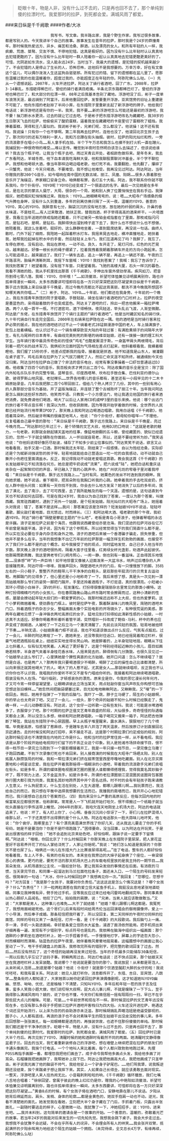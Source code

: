 > 眨眼十年，物是人非，没有什么过不去的，只是再也回不去了，那个单纯到傻的拉漂时代。我爱那时的拉萨，到死都会爱。满城风雨了都爱。

###来日纵是千千阙歌
####作者/大冰

						我写书，写文章。我半路出家，我是个野生作家。我写过很多故事，都是写别人的。今天我讲半个自己的故事。故事发生在昔年的拉萨，那时我是个24岁的莽撞青年。那时候我热爱远方、异乡、痛苦和沧桑、醉酒，以及漂亮的女人。和所有年轻的人一样，我疯癫、荒唐、桀骜、交友不慎、不停地犯错。这真是极好的。因为没有什么比年轻时认认真真地去犯错更酷的了。因为没有什么比年轻时一群人陪着你一起认认真真地去犯错更酷更美好的了。可惜，光阴逝如东流水，没人能永远24岁。当时当下，我最大的遗憾，是犯错的契机越来越少了。不会犯错的人是停止了生长的人，恐怖恐怖，这他妈不是我想要的。万幸万幸，好在有文章这个盆儿，可以偶尔泼泼人生这盆狗血驱驱邪。所有犯过的错、留下的遗憾都在盆儿里了。愿那些温暖过我的也能温暖着你，超度过我的，亦能超度正在年轻的你。阿弥陀佛么么哒。（一）先从一个遗憾说起。2007年，火车开进拉萨，阿达关了骑行者酒吧，回了广东。2008年，拉萨3·14暴乱。东措砸得稀巴烂，曾经的骑行者满目疮痍。半条北京东路都稀巴烂了。曾经的浮游吧也稀巴烂了。和大部分的拉漂一样，08年之后我基本告别了藏地。浮游吧没了后，彬子一度单车浪荡天涯，最远骑到了阿富汗。后来他重回拉萨，发誓要重开浮游，亚宾馆旁的旧址上重建是不可能了，他向东措的老赵赊了半间小房，在东措院子里重新支起了新浮游吧的牌子。他给我打电话说：新浮游吧还是有你的一半。我笑，我不要……新的浮游吧怎么可能还是最初的浮游吧，我不要！抽刀断水水更流，过去的就让它过去吧。于是彬子把东措浮游吧改名为藏藏吧，我30岁的生日那天飞去的拉萨，他偷偷买了酸奶蛋糕，逼着我坐在藏藏吧的卡座里切了蛋糕吹了蜡烛。我捧着蛋糕，哭得和王八蛋似的。我说彬子彬子，兄弟们呢，怎么都没了。他说操！这不还有我吗。我说操！只有你一个也不够啊。第二年我再去拉萨时，连他也没了，他滚回北京生孩子去了。那次同行的还有万晓利一家人，我和万总蹲在街头抽烟。彼时，拉萨的阳光灿烂和煦，一旁的流浪歌手在唱小小鸟……有人拿手机在拍。半个下午万总和我怎么也摸不到打火机一直在蹭火。我捕捉到一种很奇特的难受……难以言传。睡觉到半夜时忽然明白该怎么去描述了，但该说给谁听？我去当个瓶子吧，让我当个瓶子去吧，雨过天青云开处，者般颜色做将来。是年冬末，我去广东看阿达，羊城冬雨，他下血本请我吃海鲜大餐，他和我聊股票聊对冲基金，半个字不聊拉萨。我想和他喝顿大酒，像当年那样边喝边唱老歌，他打死不肯。我要翻脸，他先翻了，攥碎了一只蟹壳，他说：今天只喝酒，不要难受。我不想让他难受。我再没见过阿达。阿达阿达，当年你赠我的那200个G音乐，如今唱响在南中国的无数古城，丽江、凤凰、阳朔……很多人靠着那些音乐开了淘碟店，养家糊口安身立命。咱俩都有罪，各打五十大板。阿达，我不联系你你就不联系我吗，你个扑街仔。YOYO呢？YOYO已经变成了一个很遥远的名字。最后一次见她是在多年后，是在北京的蒙古人餐厅，大局，很杂的一个局，她和别人换了位置悄悄坐在我右手边。我弹烟灰，她把烟灰缸悄悄推过来。我抬头：YOYO……她眼睛弯弯的，说：嗯……大昭寺广场煨桑的烟气升腾在身畔，没有什么久别重逢，多年的别离仿佛只隔了一天一夜。温暖的YOYO，善意的YOYO，窝心的YOYO。我醉意有七分，脑袋沉沉的没有地方放，放在她的纤弱的肩头，扑鼻的香水味道，不是桂花……有人过来敬酒，她扶正我，替我挡酒，杯子举得高高的酒来杯干。一片喧嚣里，我看见当年送她的铁戒指她还戴着，只不过被另一枚铂金戒指套在了里面，那枚戒指闪闪亮，是钻石吧，是啊，是钻石。我醉得快出溜到椅子底下去了，我什么也不想说什么也不想做，她陪着我，就这么坐着吧，挺好的，这么静静地坐着，一直到筵席结束，再没说一句话。曲终人散时，门外下起了细雨，我陪她一起踩着积水打车。我摇来晃去地走，横冲直撞地走，她扶着我，她帮我捡起掉在积水中的手套，然后轻轻关上车门。我们互道再见了吗？我醉了，我忘了。车停在原地，没有启动，我站在原地，一动不动。良久，车开走了，尾灯闪烁，红色的光芒晃动，越来越远。好像一根长长的绳子绷紧了，拉着我拽着我朝着那辆车开走的方向小跑起来。怎么可能追得上，越来越远了。我打了一辆车去追，追上一辆不是，再追上一辆还不是。午夜的三环路凛冽，胎噪声清晰刺耳，我摇下车窗喊：YOYO！我找到答案了！我喊：我忘了告诉你了，我找到答案了！她望着我，没有摇下车窗，只是望着我。飞驰的高楼大厦，石头一样沉的暮色，我看不清她的脸。我从手机里找出那首《千千阙歌》，手伸出车窗外使劲举高。疾风如刀，把音符割得七零八落。我喊：YOYO，你听哦！“……如流傻泪，祈望可体恤兼见谅明晨离别你，路也许孤单得漫长一瞬间，太多东西要讲可惜即将在各一方只好深深把这刻尽凝望来日纵是千千阙歌，飘于远方我路上来日纵是千千晚星，亮过今晚月亮都比不起这宵美丽，都洗不清今晚我所想因不知哪天再共你唱……”（二）彬子、阿达、YOYO……十年前，他们都还在我身旁。十年前的一个晚上，我在东措青年旅馆的院子里唱歌。手鼓轻敲，骑坐在骑行者酒吧的门口栏杆上。拉萨的夜空是墨蓝色的，染得敲着鼓的手也变成蓝色。阿达关了酒吧的灯，拎出一把吉他搬来一箱拉萨啤酒。两个人唱一首干一瓶，不打酒官司，酒下得畅快。夜风轻送，举头乱云飞渡，人渐至微酣。阿达是广东佬，在东措青年旅馆开了个骑行主题的“骑行者酒吧”。他是当时藏区知名的骑行侠，九十年代骑自行车走完全国后，2000年左右骑来拉萨隐在这一隅。他的酒吧是当时骑行客来拉萨必聚的据点，我在他的酒吧结识过不止一个骑着老式28锰钢漫游中国的老人，车上插满旗子，驼包上挂着横幅。也认识过不止一个骑车横穿欧亚大陆的年轻过客：有满脸黄胡子的间隔年大学生，有扎马尾辫的日本青年，有曲线完美到死的斯堪的纳维亚姑娘，还有一拨接一拨的理工科大学生。当年骑行客中最具传奇色彩的怪侠“鸡毛”也酷爱厮混于斯，一身盔甲肩头两根翎毛，背后别着一把尺长的战术军刀。我俩初次见面时因为气场相左差点打起来，他斜着眼看我，我横着眼瞪他，我们握了15秒的手，他差点捏断我的指骨。接着就是拼酒，他不知道我是山东人，被灌翻在桌子底下。鸡毛后来在拉萨为了义气拔刀捅死了人，然后亡命天涯不知所终，被通缉到今天也没归案。阿达当时在拉萨自己做了个非法的音乐电台，经常有事没事操着一口虾饺普通话过DJ瘾。他收集了四百个G的音乐，我百般央求才拷贝出二百个G。阿达收集的音乐全是宝贝：除了国内外知名乐队乐手的完整专辑，竖琴音乐、印度西塔琴、坎布拉手鼓合集、巴伐利亚约德尔山歌、彼得罗斯山地风笛、老挝禅乐……世界各地哪儿的音乐都有，甚至还有一小段罕见的十二木卡姆原始录音。几年后我把那二百个G带回丽江，借给几个熟人拷贝了几份，其中的一些别有用心的人靠那部分音乐为基础，开了盗版淘碟店，并连锁了整个古城败坏了丽江十年。当年我问阿达是怎么搞到这些好东西的，他笑而不语。只教我一个小方便法门，他让我遇见他国的旅行者来酒吧消费，就免费请他们喝酒，喝大了以后让人家用CD机或MP3里的音乐来换。他说：哪个出远门的旅行者不带点音乐啊！我深以为然，但收获颇微，因为等我开始学着做的时候，全世界的人民都已经开始流行用苹果IPOD了。那天晚上我和阿达边喝酒边唱歌，我用白话唱《千千阙歌》，他捂着耳朵听。然后龇牙咧嘴的很痛苦地骂人，他说：“你个扑街仔，都毋知你唱咩⋯⋯”不理他，反复唱着自己最中意的那句：“来日纵是千千阙歌，飘于远方我路上。来日纵是千千晚星，亮过今晚月亮……”阿达那时已年过三十，是个矫情的文艺大叔，他用DJ的口吻说：“这就是老歌的魅力，一句老歌，刹那就会掀起铺天盖地的往事，像猛地掀翻的五斗橱，曾经藏匿的、貌似已经遗忘的，忽然一下子就全铺陈在你面前。人一怀旧就容易老，所以，还是不要经常听为妙。”我笑话他说：“你他妈说得好像历尽劫波，储存了不知多少前尘往事似的。”阿达笑笑不说话，欲言又止地看看我，抬手又是一口酒。那时候我还太年轻，刚结束了一段感情，自以为饱经沧桑，实际却还是个为赋新词强说愁的孩子呀，轻易地就能给自己营造出一坨一坨的自我感动，动不动就自己撕开小伤疤往里面滴盐水。反正，我记得我动不动就老爱唱这首歌。教会我这首《千千阙歌》的长发姑娘早已不知流落在何方。她总是把牛奶说成“流莱”，把六说成“陆”，她把白话和重庆话夹杂在一起絮絮叨叨的声音，早已融入了我的心跳声中。她在广州状元坊的窄巷子里对着我哼唱：“来日纵是千千阙歌，飘于远方我路上……”当时有风，她粟色的发丝不时逸到我的眼畔。我向她求婚，她不说话，垂下眼帘，把耳朵附在我胸口听我的心跳。她牵着我的手去吃双皮奶，挤在人群中扭头问我：如果有一天你找不到我，你会去什么地方发呆？她消失了以后的多年间，我去了漠北，去了南沙，去了可可西里，去了我所能触及的每一个天涯。遗憾的是，这句话直到今天也不知该如何去回答。可是在我24岁时，我自以为自己找到了答案，一度认为那个答案，叫做西藏。我常驻西藏时，遇到了另外一个姑娘，是个短发姑娘。阳光灿烂的大昭寺广场上，她摇着头对我说：错了，答案不是这样……我问：那答案应该是怎样的？短发姑娘YOYO不说话，轻轻哼着歌，脚尖敲打着地面，目光悠远，时而绵长。（三）和阿达喝大酒、唱老歌的那个午夜，我初遇YOYO。阿达“骑行者”隔壁是攀岩主题的“什么吧”，老板是青岛小哥浪子，他弹着琴唱的永远是许巍。浪子定居拉萨之前是个海员，他跟我说西藏曾经亦是沧海，我们混迹的拉萨河谷在亿万年前曾是海底平滩。浪子说，因为有了这个参照系，所以经常觉得当下的我们简直什么都不是，所以实在没必要在乎身内杂念和身外之物。浪子的酒吧后来被一个香港骗子骗走，损失惨重，但他并不是多么在乎。当年的我想象不出亿万年前的拉萨那是一幅怎样生机勃勃的画面，也接受不大了我们什么都不是的这个概念。如今我接受了他的观点，同时猛地发觉，自己已步入他当年的岁数。那天晚上浪子的酒吧很热闹，隔着大窗子往里看，红男绿女杯光盏影，劝酒声此起彼伏。他那厢莺歌燕舞，我这里俩老爷们儿明月照心，一闹一静，倒也别有一番滋味。正自得其乐地惬意……没承想“砰”的一声巨响！如平地惊雷又像被人迎面泼来一大盆冷水，响声过后嘈杂的人声音接踵而来。阿达吓得一哆嗦，我循声回头，隔壁酒吧大开的门后，有一只慢慢放下的脚。35码左右的一只小鞋子，整整齐齐的鞋带儿干干净净的白鞋头，是双那些年挺流行的贝壳复古运动鞋。用脚踹门的见得多了，但心里还是小小地称奇了一下。我后来想了想，真是头一次见到一漂亮姑娘用那么爷们的姿势一脚把门踹开，手里还拎着酒瓶子。不打诳语，真的很漂亮。小短裙小耳环小项链小白袜子，深V的开衫，短发蓬松，打扮得很像是瑞丽杂志里常见的那类小模特。这种打扮得精精巧巧的小女孩儿，你在春熙路衡山路山师东路时常会擦肩而过，这种小清新的性感，屡屡会撩动起年轻大叔们的一颗爱萝莉的心。我那时候还远称不上大叔，但也热爱萝莉。这个小萝莉微翘着嘴，使劲靠在门框上。彼时是拉萨午夜，飘着酥油味儿的晚风里，简陋的酒吧木门口，拎着酒瓶子的杂志少女，整幅画面太像个实验电影的开场镜头了，有种很荒诞的美感。那两年在藏地见惯了一身冲锋衣两坨高原红的女子，猛地见到打扮得如此清新性感的小姑娘，一时还真不太适应。好像你喝着茶听着听着管平湖，突然唱针一抖改成了鲍伯·马利，杯中的茶也应声变成了朗姆酒。人被呛了一下之后立马一个激灵清醒了，先前云淡风轻的氛围，轻易地被扭转了节奏……半晌无语，小姑娘靠着门框不说话，我也不知道该做出点什么反应，气氛有点尴尬。过了一会儿，半醉的阿达寒暄了一下，邀她来坐，还没等我封住话口，她已经摇晃着爬过栏杆，很豪气地把酒瓶拍在桌上，结结实实地坐得长凳山响。她是醉着的，上半身轻轻地摇，眼睛从下往上乜斜着人，似有似无地笑着。人离近了更好看了，这是个特别经得起近瞅的小孩儿，眉目如画艳若桃李，半身酒气夹着半身桂花香水味，人摇来晃去的，醉得倒有几分旖旎。也很久没见过一个姑娘举止这么爷们了，心里猜她是个脾性爽直的北方姑娘。她开口问道：怎么不继续唱了？居然是白话，也是两广人？那两年我只要喝酒很少不喝醉，喝醉了之后的操性自己比谁都清楚，所以向来很迁就其他喝大了的人。喝大了的人惹不起，尤其是女人……那就继续唱呗，反正我也不认识你你也不认识我，我唱我的你爱听不听又不是专门唱给你听的。我接着和阿达继续喝酒唱歌，假装没有外人在场。“临行临别，才顿感哀伤的漂亮。原来全是你，令我的思忆漫长何年何月，才又可今宵一样停留凝望里，让眼睛讲彼此立场当某天，雨点轻敲你窗当风声吹乱你构想可否抽空想这张旧模样……”她忽然间把脑袋硬塞过来，目光如电地瞅瞅阿达，又瞅瞅我，又“嗖”的一下收回去。稍后，她用手指弹了一下我的后脑勺。我吓了一跳，脖子立马硬了，陌生的小姑娘啊，你的举止也太奇异了吧。又过了一会儿，一扭头，那个奇异的姑娘不知什么时候已经飘走了，鬼魂一样，一点儿动静都没有。阿达说，这个女仔一边听歌一边有些发抖。我说：可能是冰啤酒喝多了，衣服穿少了吧。那个时期的拉萨正值文艺青年鼎盛的阶段，大仙很多，奇奇怪怪的际遇每天都会上演，所以没怎么多想，继续和阿达劈酒唱歌。一箱子喝完又搬来一箱子，阿达把吉他弹断了琴弦，我站在东措院子中心尿圆圈。早上从瓶子堆里醒来，露水满头，狠狠地打了几个喷嚏。毕竟是高原，怕感冒了惹麻烦，于是蹭车去羊八井泡了两天温泉，然后按原订计划直接回北京赶通告。走的时候没和阿达打招呼，来不接走不送，这是那个时期拉漂们约定成俗的规则，阿达那时候应该也不清楚我在内地的工作是什么，他和当时的拉萨常住民一样，从不看电视。我应该是从那个阶段开始给电视同行们留下的不务正业这个印象。别人是抢滩市场拼命接节目，恨不得一档节目一录完立马跑到下一个摄影棚接着开工，我是一年只接一档节目，一录完像立马撒丫子跑回西藏，不到下次录像打死也不肯回来。别人接商演的时候我在大昭寺广场晒太阳，别人在拓展人脉攒饭局的时候，我和一帮拉漂兄弟们挤在甜茶馆里西里呼噜地吃藏面。别人在北京买房置地和小明星谈恋爱，我在拉萨开着我那赔得一塌糊涂的小酒吧，带着我的流浪歌手兄弟们卖唱在街头。如是多年，所谓的媒体圈电视圈演艺圈的圈里人谁都懒得搭理我，觉得我莫名其妙脑子坏了，既不努力上进，又不金盆洗手。如是许多年，所谓的老拉漂圈丽江混混圈民谣圈背包客圈旅行圈大都引我为同类，我莫名其妙地跨界其中并个恶名远扬，时不时的会有年轻孩子跑来请教人生意义。什么狗屁意义，什么生活在别处，人生大道理，都哪儿跟哪儿啊……我玩票而已，我活给自己的而已，我只想在平衡中选择我想要的生活而已。我撞我的南墙而已，我开开心心地犯错而已。我只是想自己去找个答案而已。（四）我向来没什么严重的高原反应，但每次回内地的时候富氧反应都很厉害，俗称醉氧。常常是人一下飞机就开始打哈欠，恨不得搬过一个纸箱子就当枕头直接在行李传送带上睡觉。2004年的那天，我哈欠连天地刚坐上机场大巴，阿达的电话就追来了。他说：坏了，有人盯上你了，小心啊。昏昏沉沉间小惊讶了一下，哥们儿在拉萨混得人缘那么好，一下子还真想不出得罪的是个什么人物。阿达在电话那头一脸大蒜味儿地坏笑，他说：“你个衰仔，跑哪里去了？有个漂亮美眉满世界找了你好几天，还从我这儿要走了你的手机号码，她是不是要泡你？你是不是吓得跑路了。”困得要命，没当回事，以为阿达在开玩笑，于是装出很害怕的样子回他：“她不会追到北京来劫色吧，好怕怕啊，跟妹子说一定要手下留情啊。”阿达说：“哦哦，你回北京了？什么时候回来？你那天晚上在东措院子里尿尿，把人家花盆里好不容易养开花了的仙人掌给浇死了，人家让你赔呢。”我说：“她们怎么知道是我尿的？你那天不是也尿了么，咱俩还一块儿在东措大门上比赛谁尿得高呢……”挂了电话，整车的人都好怕怕地看着我，车上人不多，有男的也有女的。本来坐在我旁边的大婶子起身换了个座位，一脊梁很恶心的表情。更巧的是，要死不活的那天机场大巴上的车载电视里放的是我主持的一期节目……我耳朵发烧，从机场直到公主坟，一路如坐针毡。更让我耳朵发烧的事情还在后面。有消夜的习惯，当天录完节目，和同事一起溜达到马兰拉面吃拉条子，面还未入口，一个陌生的号码发来短信。很简单的一句话：“大冰，你什么时候回拉萨？我想再见你一次。”我回复：“您哪位，您想干吗？”对方回复：“我是那个女孩子，我要对你负责任。”这这这这是怎么个情况这是！？哪个女孩子？什么“负责任”？！汗一粒两粒滴答在我的爱立信大鲨鱼手机上，我挺没出息地紧张地直眨眼。同事见我神情有异，劈手抢过手机，没等我反应过来已经电闪雷鸣地翻阅完毕。那同事素来以热心肠好人品闻名，他叹了口气，拍拍我的肩膀，说：“兄弟，当男人就应该敢做敢当。”又说：“大家都是男人，这种事儿也难免……大不了就结婚！”结婚？哪儿跟哪儿啊这都是。我冤死了，我想用面碗砸死他。这个哥们儿后来有段时间给周杰伦当巡回演唱会的御用摄像师，爱上一个小导演，然后奉子成婚。那条短信把我吓着了，所以没回复。第二天同样的午夜时分同样的拉面馆，同样的号码又来了一条短信，打开一看，是《千千阙歌》的大段歌词。我后脑勺上一痛，手一滑，手机一头栽进面碗。幸好是条爱立信防水大鲨鱼，浸透了面汤依然能用。把手机捞出来仔细再看一遍，发现有不少错别字，标点符号也是乱的。我依稀在脑海中组织出一幅画面：那个酒醉的小萝莉坐在酒吧栏杆上，她一只手捏着手机，一手慢慢地打字，屏幕上的字迹忽大忽小，时而模糊时而清晰。钴蓝色的拉萨午夜里，她伴着晚风晕晕地摇晃着。这幅臆想中的画面让我心里动了一下。甩干手机键盘上的面汤，我修改完所有的错别字，把完整的歌词回复了过去。然后……然后没有然后了，这个奇怪的姑娘再没发来过短信。当年的手机最多只能储存30条短信，一周以后我几乎忘记了这码子事。转瞬两周过去，阿达打电话说：还不快点回来，那个姑娘天天坐在我酒吧栏杆上发呆装酷。我说哪个？他说就是要泡你的那个。我说放屁！从来都是哥泡人，从未听闻人泡哥……到底是哪个姑娘？他说：仆街仔！就是那个饮酒至酩酊大醉的女仔的啦！我说呸呸呸，和我有蛋关系。阿达说：她见人就打听你，消息都传开了，东措、吉日、亚宾馆，八朗学……整条街的人都知道了，大家翘首以盼你赶紧回拉萨来演偶像剧呢。这才知道她叫YOYO幽幽、悠悠、呦呦、优优、还是柚柚？不清楚，只知叫YOYO。多年后和年轻一茬的孩子言及往事，蛮多人笑我小题大做，他们说哎呀大叔啊，屁大点儿事儿啊，不就是暧昧了一下下么，至于搞得那么满城风雨吗？娘的，说了你也不懂，今天你们有微信摇一摇有陌陌扫一扫，早已不在乎那些屁大点儿的暧昧。可是，可是……十年前世界和现在不一样。那时候混拉萨的文艺青年远没有现在多，也没有那么多段子手把丽江拉萨开酒吧开客栈归为四大俗。火车还没开进拉萨，艳遇这个词还没开始流行，以上床为目的的自助游亦未泛滥。那时候胡搞乱弄瞎泡妞是绝逼受鄙视的，圈子小，人人都有底线，再浪的浪子也不会对素昧平生的陌生姑娘干出没皮没脸的事儿来。多年后回想那一张张面孔，每一双眼睛都是透亮的，再强装世故，也遮不住那份傻傻的单纯。那时候我们都还是干干净净的孩子。眨眼十年，物是人非，没有什么过不去的，只是再也回不去了，那个单纯到傻的拉漂时代。我爱那时的拉萨，到死都会爱。满城风雨了都爱。（五）回拉萨时已是大半个月后。再次见到了YOYO，清醒时候的她和酒醉时有截然不同的两面。她清醒时文静得像盆君子兰。回去的当天，我忙着重新装修自己的浮游吧，想在墙壁上继续把混在拉萨的朋友们的卡通头像画完。我挨个打电话，一个个地叫人来比着画，每个人都兴致勃勃地跑过来，先摆POSS再指手画脚一番，都埋怨我把他们画丑了。成子命令我帮他多画点头发，我给他多画了对耳朵。石榴嫌我把她画胖了，我帮她补上双下巴。阿达让我把他画高大点，我把他画成了只圣甲虫。彬子说我光画了他的脑袋不帅气，我给他安上一个驴身子驴尾巴。……他们骂我犟，说我叛逆期还没结束，挨个来踹桌子想让我摔下来。其实，人如果自己长得丑，就应该勇敢去面对现实。一整天，浮游吧里人来人往热闹无比。小音箱刺刺啦啦的响，《千千阙歌》循环播放，我们七嘴八舌地合唱着：“徐徐回望，曾属于彼此的晚上红红仍是你，赠我的心中艳阳如流傻泪，祈望可体恤兼见谅明晨离别你，路也许孤单得漫长一瞬间，太多东西要讲，可惜即将在各一方只好深深把这刻尽凝望……”黄昏8点的时候，有个女孩子倚在酒吧门口，安静地靠在那儿不说话。夕阳从她背后绵延而出，肩头、发梢、身体的轮廓……都是金黄色的，她双手抱肩一动也不动。逆光，我看不清楚她的面孔。她发觉我在看她，立刻把大半个身子藏在了门后，手抓着门板，只露出半张面孔，一副随时要逃走的样子。心里微微一动。我犹豫了一下，冲她招招手，说：YOYO，进来坐吧。……我并未料到，这句简单的邀请会是一个故事的开始。一个善意的，温暖的，弥散着光芒的故事。若当年24岁的我能对后来发生的一切先知先觉。我想我会跳下桌子。我会大步走过去。我想我不会犹豫不会迟疑，不会在乎所有人的诧异，不会理会所有人的哄笑……我会张开双臂，揽起满怀的夕阳余晖用力地给这个陌生的姑娘一个拥抱。（未完待续，全文总长4万字，有缘再续，阿弥陀佛么么哒）			  		